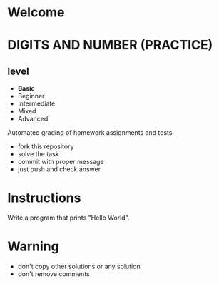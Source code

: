# Welcome 
# DIGITS AND NUMBER (PRACTICE)
## level
- **Basic**
- Beginner
- Intermediate
- Mixed
- Advanced


Automated grading of homework assignments and tests
- fork this repository
- solve the task 
- commit with proper message
- just push and check answer

# Instructions
Write a program that prints "Hello World".

# Warning
- don't copy other solutions or any solution
- don't remove comments
